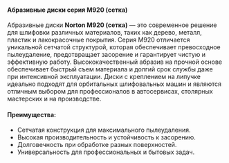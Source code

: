 #### Абразивные диски серия M920 (сетка)

Абразивные диски **Norton M920 (сетка)** — это современное решение для шлифовки различных материалов, таких как дерево, металл, пластик и лакокрасочные покрытия. Серия M920 отличается уникальной сетчатой структурой, которая обеспечивает превосходное пылеудаление, предотвращает засорение и гарантирует чистую и эффективную работу. Высококачественный абразив на прочной основе обеспечивает быстрый съем материала и долгий срок службы даже при интенсивной эксплуатации. Диски с креплением на липучке идеально подходят для орбитальных шлифовальных машин и являются отличным выбором для профессионалов в автосервисах, столярных мастерских и на производстве.

#### Преимущества:

- Сетчатая конструкция для максимального пылеудаления.
- Высокая производительность и устойчивость к засорению.
- Долговечность при обработке разных поверхностей.
- Универсальность для профессиональных и бытовых задач.
